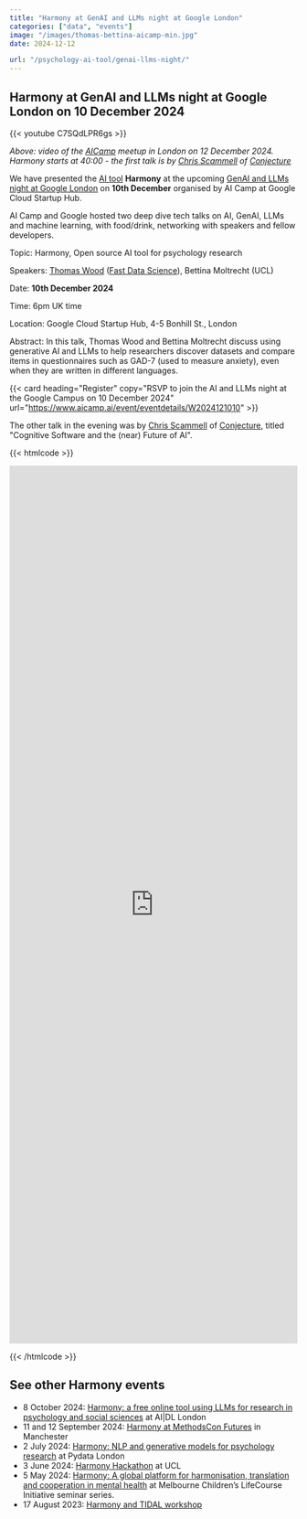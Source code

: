 ```yaml
---
title: "Harmony at GenAI and LLMs night at Google London"
categories: ["data", "events"]
image: "/images/thomas-bettina-aicamp-min.jpg"
date: 2024-12-12

url: "/psychology-ai-tool/genai-llms-night/"
---
```


## Harmony at GenAI and LLMs night at Google London on 10 December 2024

{{< youtube C7SQdLPR6gs >}}

*Above: video of the [AICamp](https://www.aicamp.ai/) meetup in London on 12 December 2024. Harmony starts at 40:00 - the first talk is by [Chris Scammell](https://www.linkedin.com/in/chris-scammell/) of [Conjecture](https://www.conjecture.dev/)*

We have presented the [AI tool](/psychology-ai-tool/) **Harmony**  at the upcoming [GenAI and LLMs night at Google London](https://www.aicamp.ai/event/eventdetails/W2024121010) on **10th December**  organised by AI Camp at Google Cloud Startup Hub.

AI Camp and Google hosted two deep dive tech talks on AI, GenAI, LLMs and machine learning, with food/drink, networking with speakers and fellow developers.

Topic: Harmony, Open source AI tool for psychology research

Speakers: [Thomas Wood](https://freelancedatascientist.net/) ([Fast Data Science](https://fastdatascience.com/)),  Bettina Moltrecht (UCL)

Date: **10th December 2024**

Time: 6pm UK time

Location: Google Cloud Startup Hub, 4-5 Bonhill St., London

Abstract: In this talk, Thomas Wood and Bettina Moltrecht discuss using generative AI and LLMs to help researchers discover datasets and compare items in questionnaires such as GAD-7 (used to measure anxiety), even when they are written in different languages.

{{< card heading="Register" copy="RSVP to join the AI and LLMs night at the Google Campus on 10 December 2024" url="https://www.aicamp.ai/event/eventdetails/W2024121010" >}}



The other talk in the evening was by [Chris Scammell](https://www.linkedin.com/in/chris-scammell/) of [Conjecture](https://www.conjecture.dev/), titled "Cognitive Software and the (near) Future of AI".

{{< htmlcode >}}

<iframe src="https://www.linkedin.com/embed/feed/update/urn:li:ugcPost:7272943791806816256" height="1536" width="504" frameborder="0" allowfullscreen="" title="Embedded post"></iframe>

{{< /htmlcode >}}


## See other Harmony events


* 8 October 2024: [Harmony: a free online tool using LLMs for research in psychology and social sciences](/psychology-ai-tool/aidl-meetup/)  at AI|DL London
* 11 and 12 September 2024: [Harmony at MethodsCon Futures](/ai-in-mental-health/harmony-at-methodscon-futures/
) in Manchester
* 2 July 2024: [Harmony: NLP and generative models for psychology research](/open-source-for-social-science/pydata-meetup/)  at Pydata London
* 3 June 2024: [Harmony Hackathon](/open-source-for-social-science/hackathon/) at UCL
* 5 May 2024: [Harmony: A global platform for harmonisation, translation and cooperation in mental health](/ai-in-mental-health/harmony-at-lifecourse-seminar/) at  Melbourne Children’s LifeCourse Initiative seminar series.
* 17 August 2023: [Harmony and TIDAL workshop](/ai-in-mental-health/harmony-and-tidal-workshop)
